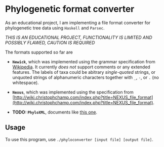 # Phylogenetic format converter

As an educational project, I am implementing a file format converter for phylogenetic tree data using `Haskell` and `Parsec`.

*THIS IS AN EDUCATIONAL PROJECT, FUNCTIONALITY IS LIMITED AND POSSIBLY FLAWED, CAUTION IS REQUIRED*

The formats supported so far are

* __`Newick`__, which was implemented using the grammar specification from [Wikipedia](https://en.wikipedia.org/wiki/Newick_format#cite_note-2). It currently _does not_ support comments or any extended features. The labels of taxa could be abitrary _single-quoted_ strings, or unquoted strings of alphanumeric characters together with `_`, `-`, or `.` (no whitespace).

* __`Nexus`__, which was implemented using the specification from [http://wiki.christophchamp.com/index.php?title=NEXUS_file_format](http://wiki.christophchamp.com/index.php?title=NEXUS_file_format). 

* __TODO: `PhyloXML`__, documents like [this one](http://www.phyloxml.org/examples_syntax/phyloxml_syntax_example_1.html).

## Usage

To use this program, use `./phyloconverter [input file] [output file]`.
